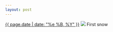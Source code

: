 ```yaml
---
layout: post
---
```


<p>
  <time><a href="/461">{{ page.date | date: "%e %B, %Y" }}</a></time>
  <a href="/461"><img src="{{ site.assets_url }}/461.jpg"/></a>
  <span>First snow</span>
</p>
